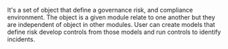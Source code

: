 It's a set of object that define a governance risk, and compliance environment. The object is a given module relate to one another but they are independent of object in other modules. User can create models that define risk develop controls from those models and run controls to identify incidents.